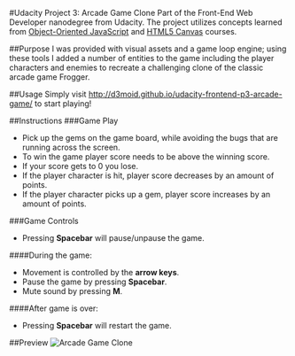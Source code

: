 #Udacity Project 3: Arcade Game Clone
Part of the Front-End Web Developer nanodegree from Udacity. The project utilizes concepts learned from [Object-Oriented JavaScript](https://www.udacity.com/course/viewer#!/c-ud015-nd) and [HTML5 Canvas](https://www.udacity.com/course/viewer#!/c-ud292-nd) courses.

##Purpose
I was provided with visual assets and a game loop engine; using these tools I added a number of entities to the game including the player characters and enemies to recreate a challenging clone of the classic arcade game Frogger.

##Usage
Simply visit http://d3moid.github.io/udacity-frontend-p3-arcade-game/ to start playing!

##Instructions
###Game Play
- Pick up the gems on the game board, while avoiding the bugs that are running across the screen.
- To win the game player score needs to be above the winning score.
- If your score gets to 0 you lose.
- If the player character is hit, player score decreases by an amount of points.
- If the player character picks up a gem, player score increases by an amount of points.

###Game Controls
- Pressing **Spacebar** will pause/unpause the game. 

####During the game:
- Movement is controlled by the **arrow keys**. 
- Pause the game by pressing **Spacebar**.
- Mute sound by pressing **M**.

####After game is over:
- Pressing **Spacebar** will restart the game.

##Preview
![Arcade Game Clone](http://snag.gy/ob3ip.jpg)
